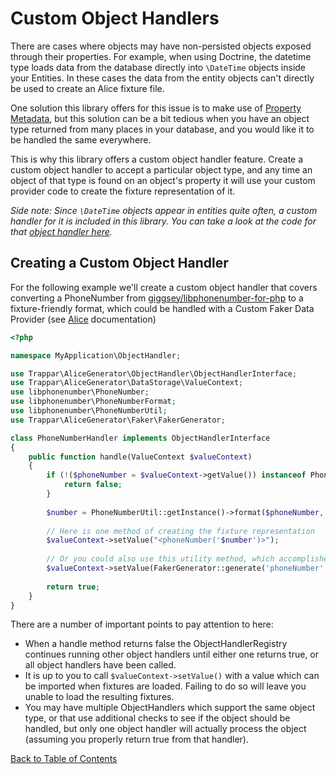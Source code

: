 # Custom Object Handlers

There are cases where objects may have non-persisted objects exposed through their properties. For example, when using Doctrine, the datetime type loads data from the database directly into `\DateTime` objects inside your Entities. In these cases the data from the entity objects can't directly be used to create an Alice fixture file.

One solution this library offers for this issue is to make use of [Property Metadata](metadata.md), but this solution can be a bit tedious when you have an object type returned from many places in your database, and you would like it to be handled the same everywhere. 

This is why this library offers a custom object handler feature. Create a custom object handler to accept a particular object type, and any time an object of that type is found on an object's property it will use your custom provider code to create the fixture representation of it.

*Side note: Since `\DateTime` objects appear in entities quite often, a custom handler for it is included in this library. You can take a look at the code for that [object handler here](/src/Trappar/AliceGenerator/ObjectHandler/DateTimeHandler.php).*

## Creating a Custom Object Handler

For the following example we'll create a custom object handler that covers converting a PhoneNumber from [giggsey/libphonenumber-for-php](https://github.com/giggsey/libphonenumber-for-php) to a fixture-friendly format, which could be handled with a Custom Faker Data Provider (see [Alice](https://github.com/nelmio/alice) documentation)

```php
<?php

namespace MyApplication\ObjectHandler;

use Trappar\AliceGenerator\ObjectHandler\ObjectHandlerInterface;
use Trappar\AliceGenerator\DataStorage\ValueContext;
use libphonenumber\PhoneNumber;
use libphonenumber\PhoneNumberFormat;
use libphonenumber\PhoneNumberUtil;
use Trappar\AliceGenerator\Faker\FakerGenerator;

class PhoneNumberHandler implements ObjectHandlerInterface
{
    public function handle(ValueContext $valueContext)
    {
        if (!($phoneNumber = $valueContext->getValue()) instanceof PhoneNumber) {
            return false;
        }
        
        $number = PhoneNumberUtil::getInstance()->format($phoneNumber, PhoneNumberFormat::E164);
        
        // Here is one method of creating the fixture representation
        $valueContext->setValue("<phoneNumber('$number')>");
        
        // Or you could also use this utility method, which accomplishes the same goal
        $valueContext->setValue(FakerGenerator::generate('phoneNumber', array($number)));
        
        return true;
    }
}
```

There are a number of important points to pay attention to here:

* When a handle method returns false the ObjectHandlerRegistry continues running other object handlers until either one returns true, or all object handlers have been called.
* It is up to you to call `$valueContext->setValue()` with a value which can be imported when fixtures are loaded. Failing to do so will leave you unable to load the resulting fixtures.
* You may have multiple ObjectHandlers which support the same object type, or that use additional checks to see if the object should be handled, but only one object handler will actually process the object (assuming you properly return true from that handler).

[Back to Table of Contents](/README.md#table-of-contents)